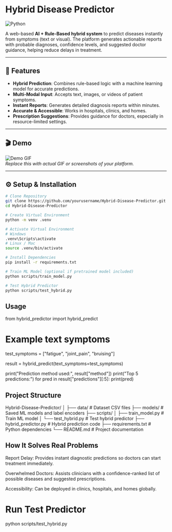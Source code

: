 # Hybrid Disease Predictor

![Python](https://img.shields.io/badge/Python-3.11-blue?logo=python) 

A web-based **AI + Rule-Based hybrid system** to predict diseases instantly from symptoms (text or visual). The platform generates actionable reports with probable diagnoses, confidence levels, and suggested doctor guidance, helping reduce delays in treatment.

---

## 🚀 Features

- **Hybrid Prediction**: Combines rule-based logic with a machine learning model for accurate predictions.  
- **Multi-Modal Input**: Accepts text, images, or videos of patient symptoms.  
- **Instant Reports**: Generates detailed diagnosis reports within minutes.  
- **Accurate & Accessible**: Works in hospitals, clinics, and homes.  
- **Prescription Suggestions**: Provides guidance for doctors, especially in resource-limited settings.  

---

## 🎬 Demo

![Demo GIF](https://via.placeholder.com/600x300?text=Demo+GIF+Here)  
*Replace this with actual GIF or screenshots of your platform.*

---

## ⚙️ Setup & Installation

```bash
# Clone Repository
git clone https://github.com/yourusername/Hybrid-Disease-Predictor.git
cd Hybrid-Disease-Predictor

# Create Virtual Environment
python -m venv .venv

# Activate Virtual Environment
# Windows
.venv\Scripts\activate
# Linux / Mac
source .venv/bin/activate

# Install Dependencies
pip install -r requirements.txt

# Train ML Model (optional if pretrained model included)
python scripts/train_model.py

# Test Hybrid Predictor
python scripts/test_hybrid.py

```

## Usage
from hybrid_predictor import hybrid_predict

# Example text symptoms
test_symptoms = ["fatigue", "joint_pain", "bruising"]

result = hybrid_predict(text_symptoms=test_symptoms)

print("Prediction method used:", result["method"])
print("Top 5 predictions:")
for pred in result["predictions"][:5]:
    print(pred)


## Project Structure
Hybrid-Disease-Predictor/
│
├── data/                         # Dataset CSV files
├── models/                       # Saved ML models and label encoders
├── scripts/
│   ├── train_model.py            # Train ML model
│   └── test_hybrid.py            # Test hybrid predictor
├── hybrid_predictor.py           # Hybrid prediction code
├── requirements.txt              # Python dependencies
└── README.md                     # Project documentation

## How It Solves Real Problems

Report Delay: Provides instant diagnostic predictions so doctors can start treatment immediately.

Overwhelmed Doctors: Assists clinicians with a confidence-ranked list of possible diseases and suggested prescriptions.

Accessibility: Can be deployed in clinics, hospitals, and homes globally.


# Run Test Predictor
python scripts/test_hybrid.py


